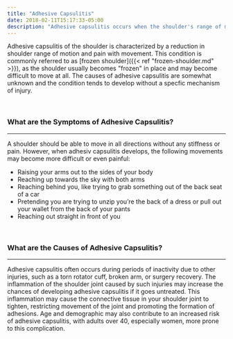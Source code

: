```yaml
---
title: "Adhesive Capsulitis"
date: 2018-02-11T15:17:33-05:00
description: "Adhesive capsulitis occurs when the shoulder's range of motion is painful and significantly reduced due to scarring. This is commonly known as frozen shoulder"
---
```


Adhesive capsulitis of the shoulder is characterized by a reduction in shoulder range of motion and pain with movement. This condition is commonly referred to as [frozen shoulder]({{< ref "frozen-shoulder.md" >}}), as the shoulder usually becomes "frozen" in place and may become difficult to move at all. The causes of adhesive capsulitis are somewhat unknown and the condition tends to develop without a specfic mechanism of injury.

<br>

### What are the Symptoms of Adhesive Capsulitis?
<hr>
A shoulder should be able to move in all directions without any stiffness or pain. However, when adhesiv capsulitis develops, the following movements may become more difficult or even painful:

* Raising your arms out to the sides of your body
* Reaching up towards the sky with both arms
* Reaching behind you, like trying to grab something out of the back seat of a car
* Pretending you are trying to unzip you’re the back of a dress or pull out your wallet from the back of your pants
* Reaching out straight in front of you

<br>

### What are the Causes of Adhesive Capsulitis?
<hr>
Adhesive capsulitis often occurs during periods of inactivity due to other injuries, such as a torn rotator cuff, broken arm, or surgery recovery. The inflammation of the shoulder joint caused by such injuries may increase the chances of developing adhesive capsulitis if it goes untreated. This inflammation may cause the connective 
tissue in your shoulder joint to tighten, restricting movement of the joint and promoting the formation of adhesions. Age and demographic may also contribute to an increased risk of adhesive capsulitis, with adults over 40, especially women, more prone to this complication. 
